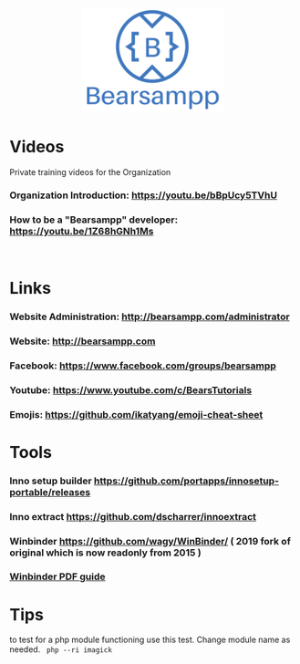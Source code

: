 <p align="center"><a href="https://bearsampp.com" target="_blank"><img width="250" src="img/Bearsampp-logo.svg"></a></p>

# Videos
Private training videos for the Organization


### Organization Introduction:   https://youtu.be/bBpUcy5TVhU
### How to be a "Bearsampp" developer: https://youtu.be/1Z68hGNh1Ms


<br>

# Links
### Website Administration: http://bearsampp.com/administrator
### Website: http://bearsampp.com
### Facebook: https://www.facebook.com/groups/bearsampp
### Youtube: https://www.youtube.com/c/BearsTutorials

### Emojis: https://github.com/ikatyang/emoji-cheat-sheet


# Tools
### Inno setup builder https://github.com/portapps/innosetup-portable/releases
### Inno extract https://github.com/dscharrer/innoextract
### Winbinder https://github.com/wagy/WinBinder/ ( 2019 fork of original which is now readonly from 2015 )
### [Winbinder PDF guide](https://github.com/Bearsampp/.teams/blob/d9cce080c3e2245bfa94ac41bc21bab49117e10e/silo.tips_winbinding-your-code-win32-gui-development-with-php-and-winbinder-aaron-wormus.pdf) 


# Tips
to test for a php module functioning use this test.  Change module name as needed.
``` php --ri imagick```

